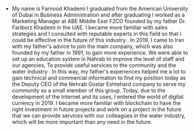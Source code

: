 - My name is Farnood Khademi
I graduated from the American University of Dubai in Business Administration and after graduating I worked as a Marketing Manager at ABE Middle East FZCO 
founded by my father Dr. Fariborz Khademi in the UAE.
I became more familiar with sales strategies and I consulted with reputable experts in this field so that I could be effective in the future of this industry .
In 2019, I came to Iran with my father's advice to join the main company, which was also founded by my father in 1991, 
to gain more experience. We were able to set up an education system in Nahrab to improve the level of staff and our agencies, 
To provide useful services to the community and the water industry . 
In this way, my father's experiences helped me a lot to gain technical and commercial information to find my position today as the Deputy CEO of 
the Nehrab Gostar Eshtehard company to serve my community as a small member of this group.
Today, due to the development of the Internet and its uses, I entered the world of digital currency in 2019. 
I became more familiar with blockchain to have the right investment in future projects and work on a project in the future that we can provide 
services with our colleagues in the water industry, which will be more important than any need in the future.

